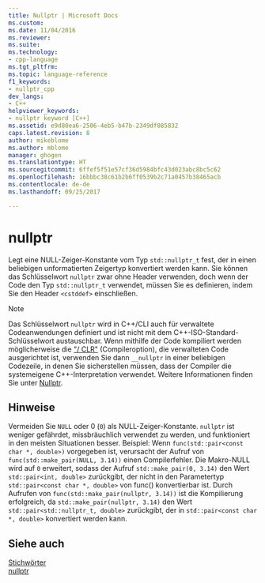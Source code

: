 ```yaml
---
title: Nullptr | Microsoft Docs
ms.custom: 
ms.date: 11/04/2016
ms.reviewer: 
ms.suite: 
ms.technology:
- cpp-language
ms.tgt_pltfrm: 
ms.topic: language-reference
f1_keywords:
- nullptr_cpp
dev_langs:
- C++
helpviewer_keywords:
- nullptr keyword [C++]
ms.assetid: e9d80ea6-2506-4eb5-b47b-2349df085832
caps.latest.revision: 8
author: mikeblome
ms.author: mblome
manager: ghogen
ms.translationtype: HT
ms.sourcegitcommit: 6ffef5f51e57cf36d5984bfc43d023abc8bc5c62
ms.openlocfilehash: 16bbbc38c61b2b6ff0539b2c71a0457b38465acb
ms.contentlocale: de-de
ms.lasthandoff: 09/25/2017

---
```

# <a name="nullptr"></a>nullptr
Legt eine NULL-Zeiger-Konstante vom Typ `std::nullptr_t` fest, der in einen beliebigen unformatierten Zeigertyp konvertiert werden kann.  Sie können das Schlüsselwort `nullptr` zwar ohne Header verwenden, doch wenn der Code den Typ `std::nullptr_t` verwendet, müssen Sie es definieren, indem Sie den Header `<cstddef>` einschließen.  
  
> [!NOTE]
>  Das Schlüsselwort `nullptr` wird in C++/CLI auch für verwaltete Codeanwendungen definiert und ist nicht mit dem C++-ISO-Standard-Schlüsselwort austauschbar. Wenn mithilfe der Code kompiliert werden möglicherweise die ["/ CLR"](../build/reference/clr-common-language-runtime-compilation.md) (Compileroption), die verwalteten Code ausgerichtet ist, verwenden Sie dann `__nullptr` in einer beliebigen Codezeile, in denen Sie sicherstellen müssen, dass der Compiler die systemeigene C++-Interpretation verwendet. Weitere Informationen finden Sie unter [Nullptr](../windows/nullptr-cpp-component-extensions.md).  
  
## <a name="remarks"></a>Hinweise  
 Vermeiden Sie `NULL` oder 0 (`0`) als NULL-Zeiger-Konstante. `nullptr` ist weniger gefährdet, missbräuchlich verwendet zu werden, und funktioniert in den meisten Situationen besser.  Beispiel: Wenn `func(std::pair<const char *, double>)` vorgegeben ist, verursacht der Aufruf von `func(std::make_pair(NULL, 3.14))` einen Compilerfehler.  Die Makro-NULL wird auf `0` erweitert, sodass der Aufruf `std::make_pair(0, 3.14)` den Wert `std::pair<int, double>` zurückgibt, der nicht in den Parametertyp `std::pair<const char *, double>` von func() konvertierbar ist.  Durch Aufrufen von `func(std::make_pair(nullptr, 3.14))` ist die Kompilierung erfolgreich, da `std::make_pair(nullptr, 3.14)` den Wert `std::pair<std::nullptr_t, double>` zurückgibt, der in `std::pair<const char *, double>` konvertiert werden kann.  
  
## <a name="see-also"></a>Siehe auch  
 [Stichwörter](../cpp/keywords-cpp.md)   
 [nullptr](../windows/nullptr-cpp-component-extensions.md)

